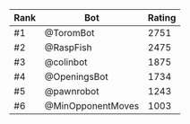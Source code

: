 Rank|Bot|Rating
---|---|---
#1|@ToromBot|2751
#2|@RaspFish|2475
#3|@colinbot|1875
#4|@OpeningsBot|1734
#5|@pawnrobot|1243
#6|@MinOpponentMoves|1003
